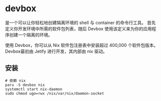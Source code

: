 # devbox

是一个可以让你轻松地创建隔离环境的 shell 与 container 的命令行工具。
首先定义你开发环境中所需的软件包列表，随后 Devbox 使用该定义来为你的应用程序创建一个隔离的环境。

使用 Devbox，你可以从 Nix 软件包注册表中安装超过 400,000 个软件包版本。
Devbox最初由 Jetify 进行开发，其内部由 nix 驱动。

## 安装
```shell
# 依赖 nix
paru -S devbox nix
systemctl start nix-daemon
sudo chmod ugo=rwx /nix/var/nix/daemon-socket
```
